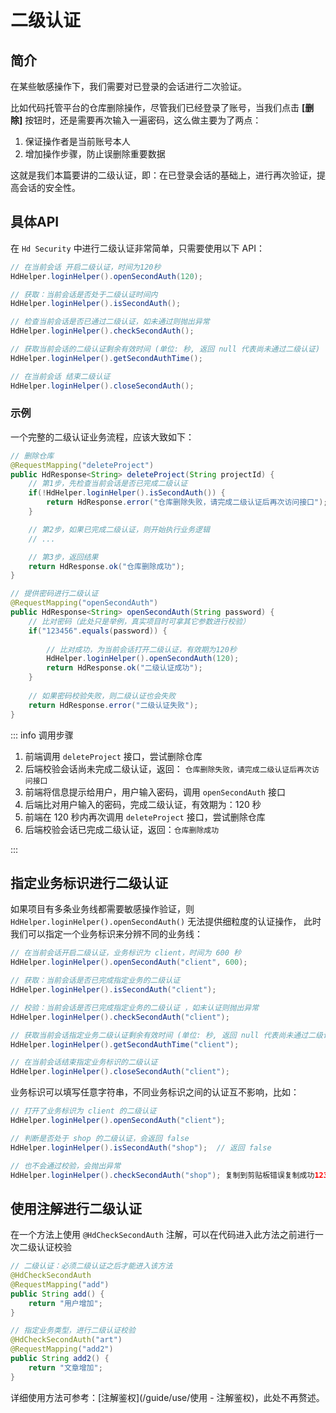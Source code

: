 # 二级认证

## 简介

在某些敏感操作下，我们需要对已登录的会话进行二次验证。

比如代码托管平台的仓库删除操作，尽管我们已经登录了账号，当我们点击 **[删除]** 按钮时，还是需要再次输入一遍密码，这么做主要为了两点：

1. 保证操作者是当前账号本人
2. 增加操作步骤，防止误删除重要数据

这就是我们本篇要讲的二级认证，即：在已登录会话的基础上，进行再次验证，提高会话的安全性。

## 具体API

在 `Hd Security` 中进行二级认证非常简单，只需要使用以下 API：

```java
// 在当前会话 开启二级认证，时间为120秒
HdHelper.loginHelper().openSecondAuth(120); 

// 获取：当前会话是否处于二级认证时间内
HdHelper.loginHelper().isSecondAuth(); 

// 检查当前会话是否已通过二级认证，如未通过则抛出异常
HdHelper.loginHelper().checkSecondAuth(); 

// 获取当前会话的二级认证剩余有效时间 (单位: 秒, 返回 null 代表尚未通过二级认证)
HdHelper.loginHelper().getSecondAuthTime(); 

// 在当前会话 结束二级认证
HdHelper.loginHelper().closeSecondAuth();
```

### 示例

一个完整的二级认证业务流程，应该大致如下：

```java
// 删除仓库
@RequestMapping("deleteProject")
public HdResponse<String> deleteProject(String projectId) {
    // 第1步，先检查当前会话是否已完成二级认证 
    if(!HdHelper.loginHelper().isSecondAuth()) {
        return HdResponse.error("仓库删除失败，请完成二级认证后再次访问接口");
    }

    // 第2步，如果已完成二级认证，则开始执行业务逻辑
    // ... 

    // 第3步，返回结果 
    return HdResponse.ok("仓库删除成功"); 
}

// 提供密码进行二级认证 
@RequestMapping("openSecondAuth")
public HdResponse<String> openSecondAuth(String password) {
    // 比对密码（此处只是举例，真实项目时可拿其它参数进行校验）
    if("123456".equals(password)) {
        
        // 比对成功，为当前会话打开二级认证，有效期为120秒 
        HdHelper.loginHelper().openSecondAuth(120);
        return HdResponse.ok("二级认证成功");
    }
    
    // 如果密码校验失败，则二级认证也会失败
    return HdResponse.error("二级认证失败"); 
}
```

::: info 调用步骤

1. 前端调用 `deleteProject` 接口，尝试删除仓库
2. 后端校验会话尚未完成二级认证，返回： `仓库删除失败，请完成二级认证后再次访问接口`
3. 前端将信息提示给用户，用户输入密码，调用 `openSecondAuth` 接口
4. 后端比对用户输入的密码，完成二级认证，有效期为：120 秒
5. 前端在 120 秒内再次调用 `deleteProject` 接口，尝试删除仓库
6. 后端校验会话已完成二级认证，返回：`仓库删除成功`

:::

## 指定业务标识进行二级认证

如果项目有多条业务线都需要敏感操作验证，则 `HdHelper.loginHelper().openSecondAuth()` 无法提供细粒度的认证操作， 此时我们可以指定一个业务标识来分辨不同的业务线：

```java
// 在当前会话开启二级认证，业务标识为 client，时间为 600 秒
HdHelper.loginHelper().openSecondAuth("client", 600); 

// 获取：当前会话是否已完成指定业务的二级认证 
HdHelper.loginHelper().isSecondAuth("client"); 

// 校验：当前会话是否已完成指定业务的二级认证 ，如未认证则抛出异常
HdHelper.loginHelper().checkSecondAuth("client"); 

// 获取当前会话指定业务二级认证剩余有效时间 (单位: 秒, 返回 null 代表尚未通过二级认证)
HdHelper.loginHelper().getSecondAuthTime("client"); 

// 在当前会话结束指定业务标识的二级认证
HdHelper.loginHelper().closeSecondAuth("client");
```

业务标识可以填写任意字符串，不同业务标识之间的认证互不影响，比如：

```java
// 打开了业务标识为 client 的二级认证 
HdHelper.loginHelper().openSecondAuth("client"); 

// 判断是否处于 shop 的二级认证，会返回 false 
HdHelper.loginHelper().isSecondAuth("shop");  // 返回 false 

// 也不会通过校验，会抛出异常 
HdHelper.loginHelper().checkSecondAuth("shop"); 复制到剪贴板错误复制成功12345678
```

## 使用注解进行二级认证

在一个方法上使用 `@HdCheckSecondAuth` 注解，可以在代码进入此方法之前进行一次二级认证校验

```java
// 二级认证：必须二级认证之后才能进入该方法 
@HdCheckSecondAuth      
@RequestMapping("add")
public String add() {
    return "用户增加";
}

// 指定业务类型，进行二级认证校验
@HdCheckSecondAuth("art")
@RequestMapping("add2")
public String add2() {
    return "文章增加";
}
```

详细使用方法可参考：[注解鉴权](/guide/use/使用 - 注解鉴权)，此处不再赘述。